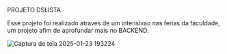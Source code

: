 PROJETO DSLISTA

Esse projeto foi realizado atraves de um intensivao nas ferias da faculdade, um projeto afim de aprofundar mais no BACKEND.

![Captura de tela 2025-01-23 193224](https://github.com/user-attachments/assets/62ef98de-f7c2-485a-a4f4-5849d6d84192)
